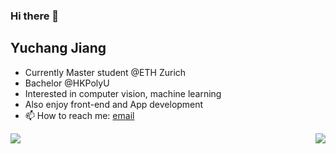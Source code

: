 ### Hi there 👋

## Yuchang Jiang

* Currently Master student @ETH Zurich
* Bachelor @HKPolyU
* Interested in computer vision, machine learning
* Also enjoy front-end and App development
* 📫 How to reach me: [email](yujiang@ethz.ch) 

<a href="#">
<img align="left" src="https://github-readme-stats.vercel.app/api?username=SherryJYC&count_private=true&show_icons=true&hide_border=true&icon_color=695858&title_color=a8a0af">
</a>

<a href="#">
<img align="right" src="https://github-readme-stats.vercel.app/api/top-langs/?username=SherryJYC&layout=compact&hide_border=true&icon_color=695858&title_color=a8a0af"">
</a>





<!--

**SherryJYC/SherryJYC** is a ✨ _special_ ✨ repository because its `README.md` (this file) appears on your GitHub profile.

Here are some ideas to get you started:

- 🔭 I’m currently working on ...
- 🌱 I’m currently learning ...
- 👯 I’m looking to collaborate on ...
- 🤔 I’m looking for help with ...
- 💬 Ask me about ...
- 📫 How to reach me: ...
- 😄 Pronouns: ...
- ⚡ Fun fact: ...
-->
